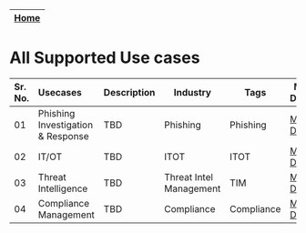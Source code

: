 
| [Home](../README.md) |
|----------------------|

# All Supported Use cases



| Sr. No. | Usecases                                           | Description | Industry | Tags | More Details | 
|:----|:-------------------------------------------------------|--|--|--|--|
|01| Phishing Investigation & Response                         |  TBD | Phishing | Phishing | [More Details](./phishing-email-usecase.md) | 
|02| IT/OT                          |  TBD | ITOT | ITOT | [More Details](./itot-usecase.md) | 
|03| Threat Intelligence           |  TBD | Threat Intel Management | TIM | [More Details](./threat-intelligence-usecases.md) |
|04| Compliance Management         |  TBD | Compliance | Compliance | [More Details](./compliance-usecases.md) |


